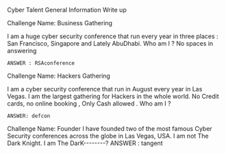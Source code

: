 Cyber Talent General Information Write up


   Challenge Name:  Business Gathering

I am a huge cyber security conference that run every year in three places : San Francisco, Singapore and Lately AbuDhabi. Who am I ? No spaces in answering


	ANSWER : RSAconference


  Challenge Name:  Hackers Gathering


I am a cyber security conference that run in August every year in Las Vegas. I am the largest gathering for Hackers in the whole world. No Credit cards, no online booking , Only Cash allowed . Who am I ?


	ANSWER: defcon



  Challenge Name:   Founder
I have founded two of the most famous Cyber Security conferences across the globe in Las Vegas, USA. I am not The Dark Knight. I am The DarK--------?
	ANSWER : tangent
	





